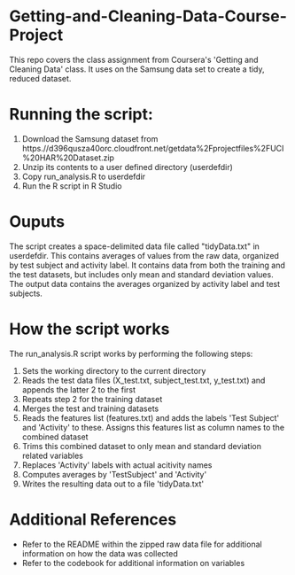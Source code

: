 # Getting-and-Cleaning-Data-Course-Project

This repo covers the class assignment from Coursera's 'Getting and Cleaning Data' class. It uses on the Samsung data set to create a tidy, reduced dataset.

# Running the script:
1. Download the Samsung dataset from https.//d396qusza40orc.cloudfront.net/getdata%2Fprojectfiles%2FUCI%20HAR%20Dataset.zip 
2. Unzip its contents to a user defined directory (userdefdir)
3. Copy run_analysis.R to userdefdir
4. Run the R script in R Studio

# Ouputs

The script creates a space-delimited data file called "tidyData.txt" in userdefdir. This contains averages of values from the raw data, organized by test subject and activity label. It contains data from both the training and the test datasets, but includes only mean and standard deviation values. The output data contains the averages organized by activity label and test subjects.

# How the script works
The run_analysis.R script works by performing the following steps:

1. Sets the working directory to the current directory
2. Reads the test data files (X_test.txt, subject_test.txt, y_test.txt) and appends the latter 2 to the first
3. Repeats step 2 for the training dataset
4. Merges the test and training datasets
5. Reads the features list (features.txt) and adds the labels 'Test Subject' and 'Activity' to these. Assigns this features list as column names to the combined dataset
6. Trims this combined dataset to only mean and standard deviation related variables
7. Replaces 'Activity' labels with actual acitivity names
8. Computes averages by 'TestSubject' and 'Activity'
9. Writes the resulting data out to a file 'tidyData.txt'

Additional References
=====================
* Refer to the README within the zipped raw data file for additional information on how the data was collected
* Refer to the codebook for additional information on variables 
